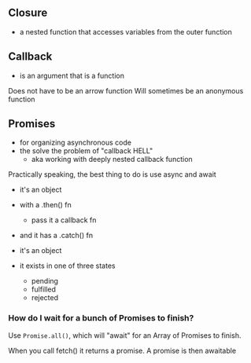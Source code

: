 ## Closure
- a nested function that accesses variables from the outer function

## Callback

- is an argument that is a function

Does not have to be an arrow function
Will sometimes be an anonymous function

## Promises

- for organizing asynchronous code
- the solve the problem of "callback HELL"
    - aka working with deeply nested callback function

Practically speaking, the best thing to do is use async and await

- it's an object
- with a .then() fn
    - pass it a callback fn
- and it has a .catch() fn

- it's an object 
- it exists in one of three states
    - pending
    - fulfilled
    - rejected


### How do I wait for a bunch of Promises to finish?

Use `Promise.all()`, which will "await" for an Array of Promises to finish.




When you call fetch() it returns a promise.
A promise is then awaitable